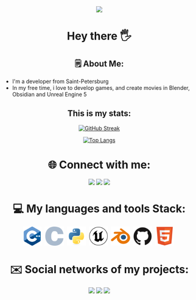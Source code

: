 <div id="header" align="center">

  <img src="https://media1.giphy.com/media/v1.Y2lkPTc5MGI3NjExb3ltbXRmYnBxMWl2ZHhsMjhsY21uNHd1dXhqbXAwdXY3Yjl6MGZwOSZlcD12MV9pbnRlcm5hbF9naWZfYnlfaWQmY3Q9cw/QssGEmpkyEOhBCb7e1/giphy.gif" width="100"/>

</div>

<h1 align="center"> Hey there 🖐️</h1>

<h2 align="center"> 🗒️ About Me: </h1>

- I'm a developer from Saint-Petersburg
- In my free time, i love to develop games, and create movies in Blender, Obsidian and Unreal Engine 5

<h2 align="center"> This is my stats:</h2>

<div align="center">

[![GitHub Streak](https://streak-stats.demolab.com/?user=Mr-Ryzen-dev&theme=tokyonight&hide_border=true)](https://git.io/streak-stats)

[![Top Langs](https://github-readme-stats.vercel.app/api/top-langs/?username=Mr-Ryzen-dev&theme=tokyonight&hide_border=true)](https://github.com/anuraghazra/github-readme-stats)

</div>

<h1 align="center"> 🌐 Connect with me: </h2>

<div align="center">
<a href=https://t.me/MrRyzen><img src="https://img.shields.io/badge/telegram-26A5E4?style=for-the-badge&logo=telegram&logoColor=white"/></a>
<a href=https://steamcommunity.com/id/-Mr-EvgOr-><img src="https://img.shields.io/badge/steam-000000?style=for-the-badge&logo=steam&logoColor=white"/></a>
<a href=https://vk.com/mr_ryzen><img src="https://img.shields.io/badge/vk-0077FF?style=for-the-badge&logo=vk&logoColor=white"/></a>
</div>


<h1  align="center">💻 My languages and tools Stack: </h1>

<div align="center">

  <img src="https://github.com/devicons/devicon/blob/master/icons/cplusplus/cplusplus-original.svg" title="C++" alt="CPP" width="50" height="50"/>&nbsp;
  <img src="https://github.com/devicons/devicon/blob/master/icons/c/c-original.svg" title="C" alt="C" width="50" height="50"/>&nbsp;
  <img src="https://github.com/devicons/devicon/blob/master/icons/python/python-original.svg" title="Python" alt="Python" width="50" height="50"/>&nbsp;
  <img src="https://github.com/devicons/devicon/blob/master/icons/unrealengine/unrealengine-original.svg" title="Unreal Engine" alt="UnrealEngine" width="50" height="50"/>&nbsp;
  <img src="https://github.com/devicons/devicon/blob/master/icons/blender/blender-original.svg" title="Blender" alt="Blender3D" width="50" height="50"/>&nbsp;
  <img src="https://github.com/devicons/devicon/blob/master/icons/github/github-original.svg" title="GitHub" alt="GitHub" width="50" height="50"/>&nbsp;
  <img src="https://github.com/devicons/devicon/blob/master/icons/html5/html5-original.svg" title="HTML" alt="HTML" width="50" height="50"/>&nbsp;

</div>

<h1 align="center"> ✉️ Social networks of my projects: </h2>


<div align="center">

  <a href=https://www.youtube.com/@Shedros-Studio><img src="https://img.shields.io/badge/Youtube-FF0000?style=for-the-badge&logo=youtube&logoColor=white"/></a>
  <a href=https://t.me/ShedrosStudio><img src="https://img.shields.io/badge/telegram-26A5E4?style=for-the-badge&logo=telegram&logoColor=white"/></a>
  <a href=https://discord.com/invite/gw3AmHUBGb><img src="https://img.shields.io/badge/discord-5865F2?style=for-the-badge&logo=discord&logoColor=white"/></a>

</div>